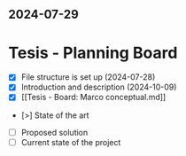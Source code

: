 2024-07-29
---
# Tesis - Planning Board

- [x] File structure is set up (2024-07-28)
- [x] Introduction and description (2024-10-09)
- [x] [[Tesis - Board: Marco conceptual.md]]
- [>] State of the art
- [ ] Proposed solution
- [ ] Current state of the project
